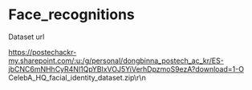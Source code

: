 # Face_recognitions
Dataset url 

https://postechackr-my.sharepoint.com/:u:/g/personal/dongbinna_postech_ac_kr/ES-jbCNC6mNHhCyR4Nl1QpYBlxVOJ5YiVerhDpzmoS9ezA?download=1-O CelebA_HQ_facial_identity_dataset.zip\r\n




